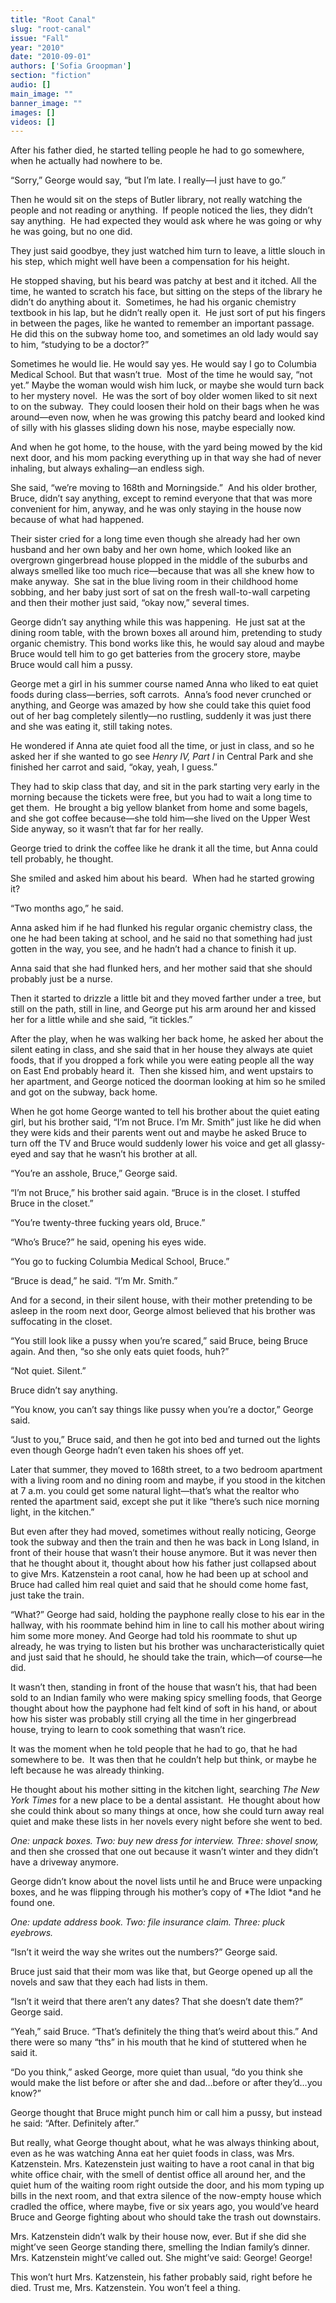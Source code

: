 ```yaml
---
title: "Root Canal"
slug: "root-canal"
issue: "Fall"
year: "2010"
date: "2010-09-01"
authors: ['Sofia Groopman']
section: "fiction"
audio: []
main_image: ""
banner_image: ""
images: []
videos: []
---
```

After his father died, he started telling people he had to go somewhere, when he actually had nowhere to be.

 “Sorry,” George would say, “but I’m late. I really—I just have to go.”

 Then he would sit on the steps of Butler library, not really watching the people and not reading or anything.  If people noticed the lies, they didn’t say anything.  He had expected they would ask where he was going or why he was going, but no one did.

 They just said goodbye, they just watched him turn to leave, a little slouch in his step, which might well have been a compensation for his height. 

 He stopped shaving, but his beard was patchy at best and it itched. All the time, he wanted to scratch his face, but sitting on the steps of the library he didn’t do anything about it.  Sometimes, he had his organic chemistry textbook in his lap, but he didn’t really open it.  He just sort of put his fingers in between the pages, like he wanted to remember an important passage.  He did this on the subway home too, and sometimes an old lady would say to him, “studying to be a doctor?”

 Sometimes he would lie. He would say yes. He would say I go to Columbia Medical School. But that wasn’t true.  Most of the time he would say, “not yet.” Maybe the woman would wish him luck, or maybe she would turn back to her mystery novel.  He was the sort of boy older women liked to sit next to on the subway.  They could loosen their hold on their bags when he was around—even now, when he was growing this patchy beard and looked kind of silly with his glasses sliding down his nose, maybe especially now.

 And when he got home, to the house, with the yard being mowed by the kid next door, and his mom packing everything up in that way she had of never inhaling, but always exhaling—an endless sigh.

 She said, “we’re moving to 168th and Morningside.”  And his older brother, Bruce, didn’t say anything, except to remind everyone that that was more convenient for him, anyway, and he was only staying in the house now because of what had happened.  

 Their sister cried for a long time even though she already had her own husband and her own baby and her own home, which looked like an overgrown gingerbread house plopped in the middle of the suburbs and always smelled like too much rice—because that was all she knew how to make anyway.  She sat in the blue living room in their childhood home sobbing, and her baby just sort of sat on the fresh wall-to-wall carpeting and then their mother just said, “okay now,” several times.

 George didn’t say anything while this was happening.  He just sat at the dining room table, with the brown boxes all around him, pretending to study organic chemistry. This bond works like this, he would say aloud and maybe Bruce would tell him to go get batteries from the grocery store, maybe Bruce would call him a pussy.

 George met a girl in his summer course named Anna who liked to eat quiet foods during class—berries, soft carrots.  Anna’s food never crunched or anything, and George was amazed by how she could take this quiet food out of her bag completely silently—no rustling, suddenly it was just there and she was eating it, still taking notes. 

 He wondered if Anna ate quiet food all the time, or just in class, and so he asked her if she wanted to go see *Henry IV, Part I* in Central Park and she finished her carrot and said, “okay, yeah, I guess.” 

 They had to skip class that day, and sit in the park starting very early in the morning because the tickets were free, but you had to wait a long time to get them.  He brought a big yellow blanket from home and some bagels, and she got coffee because—she told him—she lived on the Upper West Side anyway, so it wasn’t that far for her really. 

 George tried to drink the coffee like he drank it all the time, but Anna could tell probably, he thought.

 She smiled and asked him about his beard.  When had he started growing it?

 “Two months ago,” he said.

 Anna asked him if he had flunked his regular organic chemistry class, the one he had been taking at school, and he said no that something had just gotten in the way, you see, and he hadn’t had a chance to finish it up.

 Anna said that she had flunked hers, and her mother said that she should probably just be a nurse. 

 Then it started to drizzle a little bit and they moved farther under a tree, but still on the path, still in line, and George put his arm around her and kissed her for a little while and she said, “it tickles.”

 After the play, when he was walking her back home, he asked her about the silent eating in class, and she said that in her house they always ate quiet foods, that if you dropped a fork while you were eating people all the way on East End probably heard it.  Then she kissed him, and went upstairs to her apartment, and George noticed the doorman looking at him so he smiled and got on the subway, back home.

 When he got home George wanted to tell his brother about the quiet eating girl, but his brother said, “I’m not Bruce. I’m Mr. Smith” just like he did when they were kids and their parents went out and maybe he asked Bruce to turn off the TV and Bruce would suddenly lower his voice and get all glassy-eyed and say that he wasn’t his brother at all.

 “You’re an asshole, Bruce,” George said.

 “I’m not Bruce,” his brother said again. “Bruce is in the closet. I stuffed Bruce in the closet.”

 “You’re twenty-three fucking years old, Bruce.”

 “Who’s Bruce?” he said, opening his eyes wide.

 “You go to fucking Columbia Medical School, Bruce.”

 “Bruce is dead,” he said. “I’m Mr. Smith.”

 And for a second, in their silent house, with their mother pretending to be asleep in the room next door, George almost believed that his brother was suffocating in the closet.

 “You still look like a pussy when you’re scared,” said Bruce, being Bruce again. And then, “so she only eats quiet foods, huh?”

 “Not quiet. Silent.”

 Bruce didn’t say anything.

 “You know, you can’t say things like pussy when you’re a doctor,” George said.

 “Just to you,” Bruce said, and then he got into bed and turned out the lights even though George hadn’t even taken his shoes off yet.

 Later that summer, they moved to 168th street, to a two bedroom apartment with a living room and no dining room and maybe, if you stood in the kitchen at 7 a.m. you could get some natural light—that’s what the realtor who rented the apartment said, except she put it like “there’s such nice morning light, in the kitchen.”

 But even after they had moved, sometimes without really noticing, George took the subway and then the train and then he was back in Long Island, in front of their house that wasn’t their house anymore. But it was never then that he thought about it, thought about how his father just collapsed about to give Mrs. Katzenstein a root canal, how he had been up at school and Bruce had called him real quiet and said that he should come home fast, just take the train.

 “What?” George had said, holding the payphone really close to his ear in the hallway, with his roommate behind him in line to call his mother about wiring him some more money. And George had told his roommate to shut up already, he was trying to listen but his brother was uncharacteristically quiet and just said that he should, he should take the train, which—of course—he did.

 It wasn’t then, standing in front of the house that wasn’t his, that had been sold to an Indian family who were making spicy smelling foods, that George thought about how the payphone had felt kind of soft in his hand, or about how his sister was probably still crying all the time in her gingerbread house, trying to learn to cook something that wasn’t rice.

 It was the moment when he told people that he had to go, that he had somewhere to be.  It was then that he couldn’t help but think, or maybe he left because he was already thinking.

 He thought about his mother sitting in the kitchen light, searching *The New York Times* for a new place to be a dental assistant.  He thought about how she could think about so many things at once, how she could turn away real quiet and make these lists in her novels every night before she went to bed.

 *One: unpack boxes. Two: buy new dress for interview. Three: shovel snow,* and then she crossed that one out because it wasn’t winter and they didn’t have a driveway anymore.

 George didn’t know about the novel lists until he and Bruce were unpacking boxes, and he was flipping through his mother’s copy of *The Idiot *and he found one.

 *One: update address book. Two: file insurance claim. Three: pluck eyebrows.*

 “Isn’t it weird the way she writes out the numbers?” George said.

 Bruce just said that their mom was like that, but George opened up all the novels and saw that they each had lists in them.

 “Isn’t it weird that there aren’t any dates? That she doesn’t date them?” George said.

 “Yeah,” said Bruce. “That’s definitely the thing that’s weird about this.” And there were so many “ths” in his mouth that he kind of stuttered when he said it.

 “Do you think,” asked George, more quiet than usual, “do you think she would make the list before or after she and dad…before or after they’d…you know?”

 George thought that Bruce might punch him or call him a pussy, but instead he said: “After. Definitely after.”

 But really, what George thought about, what he was always thinking about, even as he was watching Anna eat her quiet foods in class, was Mrs. Katzenstein. Mrs. Katezenstein just waiting to have a root canal in that big white office chair, with the smell of dentist office all around her, and the quiet hum of the waiting room right outside the door, and his mom typing up bills in the next room, and that extra silence of the now-empty house which cradled the office, where maybe, five or six years ago, you would’ve heard Bruce and George fighting about who should take the trash out downstairs.

 Mrs. Katzenstein didn’t walk by their house now, ever. But if she did she might’ve seen George standing there, smelling the Indian family’s dinner. Mrs. Katzenstein might’ve called out. She might’ve said: George! George!

 This won’t hurt Mrs. Katzenstein, his father probably said, right before he died. Trust me, Mrs. Katzenstein. You won’t feel a thing.

  

